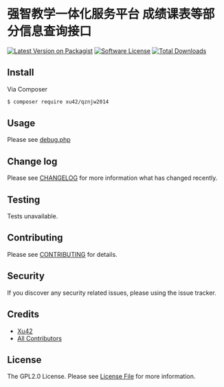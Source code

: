 # 强智教学一体化服务平台 成绩课表等部分信息查询接口

[![Latest Version on Packagist][ico-version]][link-packagist]
[![Software License][ico-license]](LICENSE.md)
[![Total Downloads][ico-downloads]][link-downloads]



## Install

Via Composer

``` bash
$ composer require xu42/qznjw2014
```

## Usage

Please see [debug.php](debug.php)

## Change log

Please see [CHANGELOG](CHANGELOG.md) for more information what has changed recently.

## Testing

Tests unavailable.

## Contributing

Please see [CONTRIBUTING](CONTRIBUTING.md) for details.

## Security

If you discover any security related issues, please using the issue tracker.

## Credits

- [Xu42](https://github.com/xu42)
- [All Contributors](https://github.com/xu42/qznjw2014/contributors)

## License

The GPL2.0 License. Please see [License File](LICENSE.md) for more information.

[ico-version]: https://img.shields.io/packagist/v/xu42/qznjw2014.svg?style=flat-square
[ico-license]: https://img.shields.io/badge/license-MIT-brightgreen.svg?style=flat-square
[ico-downloads]: https://img.shields.io/packagist/dt/xu42/qznjw2014.svg?style=flat-square

[link-packagist]: https://packagist.org/packages/xu42/qznjw2014
[link-travis]: https://travis-ci.org/xu42/qznjw2014
[link-scrutinizer]: https://scrutinizer-ci.com/g/xu42/qznjw2014/code-structure
[link-code-quality]: https://scrutinizer-ci.com/g/xu42/qznjw2014
[link-downloads]: https://packagist.org/packages/xu42/qznjw2014
[link-author]: https://github.com/xu42
[link-contributors]: ../../contributors

